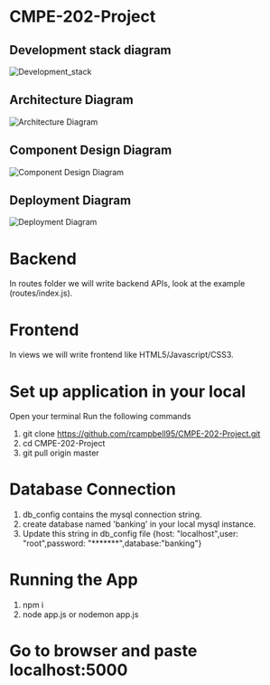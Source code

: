 # CMPE-202-Project
## Development stack diagram
![Development_stack](https://github.com/rcampbell95/CMPE-202-Project/blob/dev/Diagrams/Development%20Stack%20.jpeg)
## Architecture Diagram
![Architecture Diagram](https://github.com/rcampbell95/CMPE-202-Project/blob/dev/Diagrams/Banking%20System_%20Architecture%20Diagram.jpeg)
## Component Design Diagram
![Component Design Diagram](https://github.com/rcampbell95/CMPE-202-Project/blob/dev/Diagrams/Banking%20System_%20Component%20design.jpeg)
## Deployment Diagram
![Deployment Diagram](https://github.com/rcampbell95/CMPE-202-Project/blob/dev/Diagrams/Banking%20System_%20Deployment%20Diagram.jpeg)


# Backend
In routes folder we will write backend APIs, look at the example (routes/index.js).

# Frontend
In views we will write frontend like HTML5/Javascript/CSS3.

# Set up application in your local
Open your terminal
Run the following commands

1. git clone https://github.com/rcampbell95/CMPE-202-Project.git
2. cd CMPE-202-Project
3. git pull origin master

# Database Connection 
1. db_config contains the mysql connection string.
2. create database named 'banking' in your local mysql instance.
3. Update this string in db_config file {host: "localhost",user: "root",password: "*******",database:"banking"}

# Running the App
1. npm i
2. node app.js or nodemon app.js 

# Go to browser and paste localhost:5000




